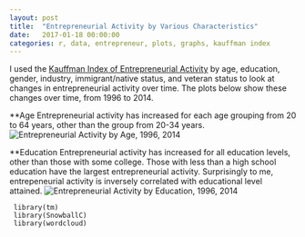 ```yaml
---
layout: post
title:  "Entrepreneurial Activity by Various Characteristics"
date:   2017-01-18 00:00:00
categories: r, data, entrepreneur, plots, graphs, kauffman index
---
```


I used the [Kauffman Index of Entrepreneurial Activity](https://www.quandl.com/data/KAUFFMAN-The-Kauffman-Foundation) by age, education, gender, industry, immigrant/native status, and veteran status to look at changes in entrepreneurial activity over time. The plots below show these changes over time, from 1996 to 2014. 

**Age
Entrepreneurial activity has increased for each age grouping from 20 to 64 years, other than the group from 20-34 years. 
![Entrepreneurial Activity by Age, 1996, 2014](http://khasachi.com/images/age.png)

**Education
Entrepreneurial activity has increased for all education levels, other than those with some college. Those with less than a high school education have the largest entrepreneurial activity. Surprisingly to me, entrepeneurial activity is inversely correlated with educational level attained. 
![Entrepreneurial Activity by Education, 1996, 2014](http://khasachi.com/images/edu.png)





     library(tm)
     library(SnowballC)
     library(wordcloud)
 
